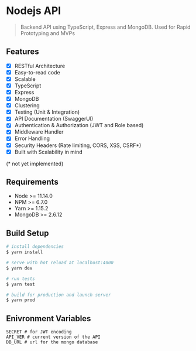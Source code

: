 # Nodejs API

> Backend API using TypeScript, Express and MongoDB. Used for Rapid Prototyping and MVPs

## Features

- [X] RESTful Architecture
- [X] Easy-to-read code
- [X] Scalable
- [X] TypeScript
- [X] Express
- [X] MongoDB
- [X] Clustering
- [X] Testing (Unit & Integration)
- [X] API Documentation (SwaggerUI)
- [X] Authentication & Authorization (JWT and Role based)
- [X] Middleware Handler
- [X] Error Handling
- [X] Security Headers (Rate limiting, CORS, XSS, CSRF\*)
- [X] Built with Scalability in mind

(* not yet implemented)

## Requirements

- Node >= 11.14.0
- NPM >= 6.7.0
- Yarn >= 1.15.2
- MongoDB >= 2.6.12

## Build Setup

```bash
# install dependencies
$ yarn install

# serve with hot reload at localhost:4000
$ yarn dev

# run tests
$ yarn test

# build for production and launch server
$ yarn prod
```

## Enivronment Variables

```env
SECRET # for JWT encoding
API_VER # current version of the API
DB_URL # url for the mongo database
```
